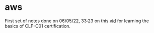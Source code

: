 # aws

First set of notes done on 06/05/22, 33:23 on this [vid](https://www.youtube.com/watch?v=SOTamWNgDKc) for learning the basics of CLF-C01 certification.

